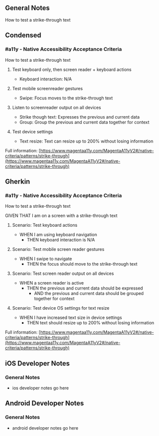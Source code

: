 ## General Notes

How to test a strike-through text

## Condensed

### #a11y - Native Accessibility Acceptance Criteria

How to test a strike-through text

1. Test keyboard only, then screen reader + keyboard actions

   - Keyboard interaction: N/A

2. Test mobile screenreader gestures

   - Swipe: Focus moves to the strike-through text

3. Listen to screenreader output on all devices

   - Strike though text: Expresses the previous and current data 
   - Group: Group the previous and current data together for context

4. Test device settings

   - Text resize: Text can resize up to 200% without losing information

Full information: [https://www.magentaa11y.com/MagentaA11yV2#/native-criteria/patterns/strike-through](https://www.magentaa11y.com/MagentaA11yV2#/native-criteria/patterns/strike-through)

## Gherkin

### #a11y - Native Accessibility Acceptance Criteria

How to test a strike-through text

GIVEN THAT I am on a screen with a strike-through text

1. Scenario: Test keyboard actions

   - WHEN I am using keyboard navigation 
      - THEN keyboard interaction is N/A 

2. Scenario: Test mobile screen reader gestures

   - WHEN I swipe to navigate
      - THEN the focus should move to the strike-through text 

3. Scenario: Test screen reader output on all devices

   - WHEN a screen reader is active 
      - THEN the previous and current data should be expressed 
         - AND the previous and current data should be grouped together for context 

4. Scenario: Test device OS settings for text resize

   - WHEN I have increased text size in device settings 
      - THEN text should resize up to 200% without losing information 

Full information: [https://www.magentaa11y.com/MagentaA11yV2#/native-criteria/patterns/strike-through](https://www.magentaa11y.com/MagentaA11yV2#/native-criteria/patterns/strike-through)

## iOS Developer Notes
### General Notes
- ios developer notes go here

## Android Developer Notes
### General Notes
- android developer notes go here

